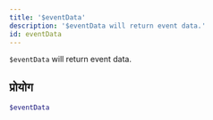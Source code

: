 ```yaml
---
title: '$eventData'
description: '$eventData will return event data.'
id: eventData
---
```


`$eventData` will return event data.

## प्रोयोग

```php
$eventData
```